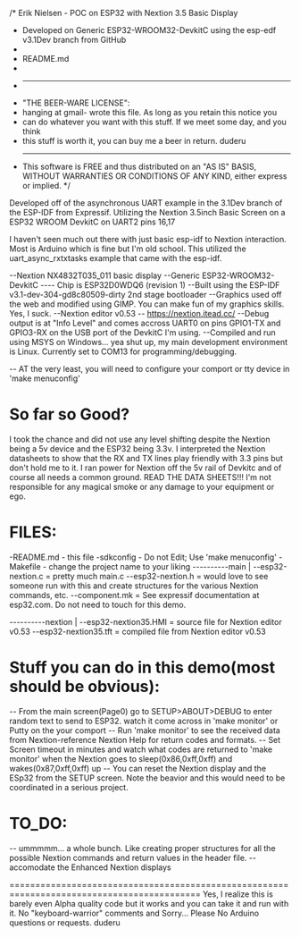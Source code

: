 /* Erik Nielsen - POC on ESP32 with Nextion 3.5 Basic Display
*	Developed on Generic ESP32-WROOM32-DevkitC using the esp-edf v3.1Dev branch from GitHub 
*
*	README.md
*
* ----------------------------------------------------------------------------
* "THE BEER-WARE LICENSE":
* <duderu> hanging at gmail- wrote this file.  As long as you retain this notice you
* can do whatever you want with this stuff. If we meet some day, and you think
* this stuff is worth it, you can buy me a beer in return. duderu
* ----------------------------------------------------------------------------
  This software is FREE and thus distributed on an "AS IS" BASIS, WITHOUT WARRANTIES OR
  CONDITIONS OF ANY KIND, either express or implied.
*/

Developed off of the asynchronous UART example in the 3.1Dev branch of the ESP-IDF from Expressif.
Utilizing the Nextion 3.5inch Basic Screen on a ESP32 WROOM DevkitC on UART2 pins 16,17

I haven't seen much out there with just basic esp-idf to Nextion interaction. Most is Arduino which is fine but I'm old school. This utilized the 
uart_async_rxtxtasks example that came with the esp-idf.

--Nextion NX4832T035_011 basic display
--Generic ESP32-WROOM32-DevkitC ---- Chip is ESP32D0WDQ6 (revision 1)
--Built using the ESP-IDF v3.1-dev-304-gd8c80509-dirty 2nd stage bootloader
--Graphics used off the web and modified using GIMP. You can make fun of my graphics skills. Yes, I suck.
--Nextion editor v0.53 -- https://nextion.itead.cc/
--Debug output is at "Info Level" and comes accross UART0 on pins GPIO1-TX and GPIO3-RX on the USB port of the DevkitC I'm using.
--Compiled and run using MSYS on Windows... yea shut up, my main development environment is Linux. Currently set to COM13 for programming/debugging.


-- AT the very least, you will need to configure your comport or tty device in 'make menuconfig'


So far so Good?
=============
I took the chance and did not use any level shifting despite the Nextion being a 5v device and the ESP32 being 3.3v.
I interpreted the Nextion datasheets to show that the RX and TX lines play friendly with 3.3 pins but don't hold me to it. 
I ran power for Nextion off the 5v rail of Devkitc and of course all needs a common ground.
READ THE DATA SHEETS!!! I'm not responsible for any magical smoke or any damage to your equipment or ego.




FILES:
======
-README.md	- this file
-sdkconfig	- Do not Edit; Use 'make menuconfig'
-Makefile 	- change the project name to your liking
----------main
			|
			--esp32-nextion.c = pretty much main.c
			--esp32-nextion.h = would love to see someone run with this and create structures for the various Nextion commands, etc.
			--component.mk	   = See expressif documentation at esp32.com. Do not need to touch for this demo.
			
----------nextion
			|
			--esp32-nextion35.HMI = source file for Nextion editor v0.53
			--esp32-nextion35.tft = compiled file from Nextion editor v0.53
			
			
			


Stuff you can do in this demo(most should be obvious):
=====================================
-- From the main screen(Page0) go to SETUP>ABOUT>DEBUG to enter random text to send to ESP32. watch it come across in 'make monitor' or Putty on the your comport
-- Run 'make monitor' to see the received data from Nextion-reference Nextion Help for return codes and formats.
-- Set Screen timeout in minutes and watch what codes are returned to 'make monitor' when the Nextion goes to sleep(0x86,0xff,0xff) and wakes(0x87,0xff,0xff) up
-- You can reset the Nextion display and the ESp32 from the SETUP screen. Note the beavior and this would need to be coordinated in a serious project.


TO_DO:
======
-- ummmmm... a whole bunch. Like creating proper structures for all the possible Nextion commands and return values in the header file.
-- accomodate the Enhanced Nextion displays



===========================================================================================
Yes, I realize this is barely even Alpha quality code but it works and you can take it and run with it.
No "keyboard-warrior" comments and Sorry... Please No Arduino questions or requests. duderu